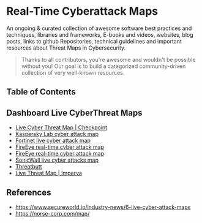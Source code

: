 # Real-Time Cyberattack Maps 
An ongoing & curated collection of awesome software best practices and techniques, libraries and frameworks, E-books and videos, websites, blog posts, links to github Repositories, technical guidelines and important resources about Threat Maps in Cybersecurity.
> Thanks to all contributors, you're awesome and wouldn't be possible without you! Our goal is to build a categorized community-driven collection of very well-known resources.
## Table of Contents

## Dashboard Live CyberThreat Maps
- [Live Cyber Threat Map | Checkpoint](https://threatmap.checkpoint.com/)
- [Kaspersky Lab cyber attack map](https://cybermap.kaspersky.com/)
- [Fortinet live cyber attack map](https://threatmap.fortiguard.com/)
- [FireEye real-time cyber attack map](https://www.fireeye.com/cyber-map/threat-map.html)
- [FireEye real-time cyber attack map](https://www.fireeye.com/cyber-map/threat-map.html)
- [SonicWall live cyber attacks map](https://securitycenter.sonicwall.com/m/page/worldwide-attacks)
- [Threatbutt](https://threatbutt.com/map/)
- [Live Threat Map | Imperva](https://www.imperva.com/cyber-threat-attack-map/)

## References
- https://www.secureworld.io/industry-news/6-live-cyber-attack-maps
- https://norse-corp.com/map/
